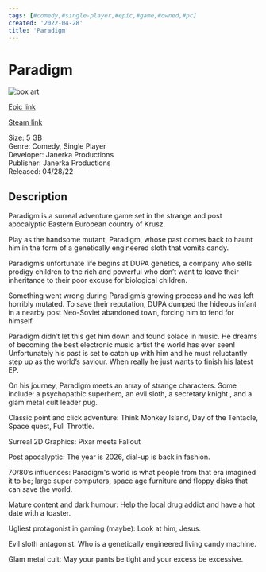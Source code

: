 ```yaml
---
tags: [#comedy,#single-player,#epic,#game,#owned,#pc]
created: '2022-04-28'
title: 'Paradigm'
---
```

# Paradigm

![box art](https://cdn1.epicgames.com/spt-assets/8e9d84a3fd2b4a3cbe4ac6b89ce9789d/paradigm-offer-1wcfe.jpg?h=270&amp;resize=1&amp;w=480)

[Epic link](https://store.epicgames.com/en-US/p/paradigm-875c5c)

[Steam link](https://store.steampowered.com/app/600370/Paradigm)

Size: 5 GB  
Genre: Comedy, Single Player  
Developer: Janerka Productions  
Publisher: Janerka Productions  
Released: 04/28/22  

## Description

Paradigm is a surreal adventure game set in the strange and post apocalyptic Eastern European country of Krusz.

Play as the handsome mutant, Paradigm, whose past comes back to haunt him in the form of a genetically engineered sloth that vomits candy.

Paradigm’s unfortunate life begins at DUPA genetics, a company who sells prodigy children to the rich and powerful who don’t want to leave their inheritance to their poor excuse for biological children.

Something went wrong during Paradigm’s growing process and he was left horribly mutated. To save their reputation, DUPA dumped the hideous infant in a nearby post Neo-Soviet abandoned town, forcing him to fend for himself.

Paradigm didn’t let this get him down and found solace in music. He dreams of becoming the best electronic music artist the world has ever seen! Unfortunately his past is set to catch up with him and he must reluctantly step up as the world’s saviour. When really he just wants to finish his latest EP.

On his journey, Paradigm meets an array of strange characters. Some include: a psychopathic superhero, an evil sloth, a secretary knight , and a glam metal cult leader pug.

Classic point and click adventure: Think Monkey Island, Day of the Tentacle, Space quest, Full Throttle.

Surreal 2D Graphics: Pixar meets Fallout

Post apocalyptic: The year is 2026, dial-up is back in fashion.

70/80’s influences: Paradigm's world is what people from that era imagined it to be; large super computers, space age furniture and floppy disks that can save the world.

Mature content and dark humour: Help the local drug addict and have a hot date with a toaster.

Ugliest protagonist in gaming (maybe): Look at him, Jesus.

Evil sloth antagonist: Who is a genetically engineered living candy machine.

Glam metal cult: May your pants be tight and your excess be excessive.
